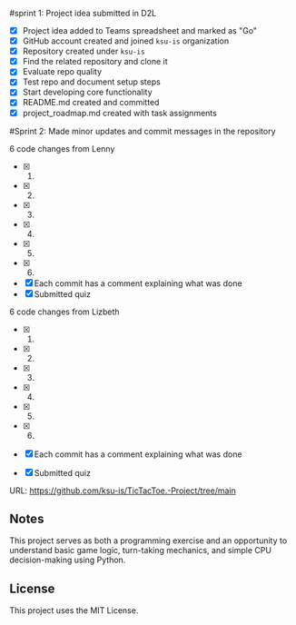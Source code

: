 #sprint 1:
Project idea submitted in D2L
- [x] Project idea added to Teams spreadsheet and marked as "Go"
- [x] GitHub account created and joined `ksu-is` organization
- [x] Repository created under `ksu-is`
- [x] Find the related repository and clone it
- [x] Evaluate repo quality
- [x] Test repo and document setup steps
- [x] Start developing core functionality
- [x] README.md created and committed
- [x] project_roadmap.md created with task assignments

#Sprint 2:
Made minor updates and commit messages in the repository

6 code changes from Lenny
- [x] 1.
- [x] 2.
- [x] 3.
- [x] 4. 
- [x] 5. 
- [x] 6.
- [x] Each commit has a comment explaining what was done
- [x] Submitted quiz

6 code changes from Lizbeth
- [x] 1.
- [x] 2.
- [x] 3.
- [x] 4. 
- [x] 5. 
- [x] 6.
- [x] Each commit has a comment explaining what was done
- [x] Submitted quiz



URL: https://github.com/ksu-is/TicTacToe.-Project/tree/main

## Notes
This project serves as both a programming exercise and an opportunity to understand basic game logic, turn-taking mechanics, and simple CPU decision-making using Python.

## License
This project uses the MIT License.
